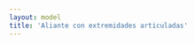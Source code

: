 ```yaml
---
layout: model
title: 'Aliante con extremidades articuladas'
---
```


<script type="module">
        import * as THREE from "three";

        import {
            OrbitControls
        } from "three/addons/controls/OrbitControls.js";
        import {
            RoomEnvironment
        } from "three/addons/environments/RoomEnvironment.js";

        import {
            GLTFLoader
        } from "three/addons/loaders/GLTFLoader.js";
        import {
            DRACOLoader
        } from "three/examples/jsm/Addons.js";

        let mixer;
        const clock = new THREE.Clock();
        const container = document.getElementById("container3d");

        const renderer = new THREE.WebGLRenderer({
            antialias: true
        });
        renderer.setPixelRatio(window.devicePixelRatio);
        renderer.setSize(window.innerWidth, window.innerHeight);
        container.appendChild(renderer.domElement);

        const pmremGenerator = new THREE.PMREMGenerator(renderer);

        const scene = new THREE.Scene();
        scene.background = new THREE.Color(0xbee9e4);
        scene.environment = pmremGenerator.fromScene(
            new RoomEnvironment(renderer),
            0.04
        ).texture;

        const camera = new THREE.PerspectiveCamera(
            70,
            window.innerWidth / window.innerHeight,
            0.1,
            2000
        );
        camera.position.set(5, 2, 8);

        const controls = new OrbitControls(camera, renderer.domElement);
        controls.target.set(0, 0.5, 0);
        controls.update();
        controls.enablePan = false;
        controls.enableDamping = true;
        controls.mouseButtons = {
            LEFT: THREE.MOUSE.ROTATE,
            MIDDLE: THREE.MOUSE.ROTATE,
            RIGHT: THREE.MOUSE.PAN,
        };

        const loader = new GLTFLoader();

        const dracoLoader = new DRACOLoader();
        dracoLoader.setDecoderPath("/examples/jsm/libs/draco/");
        loader.setDRACOLoader(dracoLoader);

        loader.load(
            "/models/aliante.glb",
            function(gltf) {
                const model = gltf.scene;
                model.position.set(0, 1, 0);
                model.scale.set(0.01, 0.01, 0.01);
                scene.add(model);

                mixer = new THREE.AnimationMixer(model);

                if (gltf.animations.length) {
                    mixer.clipAction(gltf.animations[0]).play();
                }

                animate();
            },
            undefined,
            function(e) {
                console.error(e);
            }
        );

        window.onresize = function() {
            camera.aspect = window.innerWidth / window.innerHeight;
            camera.updateProjectionMatrix();
            renderer.setSize(window.innerWidth, window.innerHeight);
        };

        function animate() {
            requestAnimationFrame(animate);
            const delta = clock.getDelta();
            mixer.update(delta);
            controls.update();
            renderer.render(scene, camera);
        }
</script>